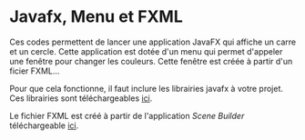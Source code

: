 # Javafx, Menu et FXML

Ces codes permettent de lancer une application JavaFX qui affiche un carre et un cercle.
Cette application est dotée d'un menu qui permet d'appeler une fenêtre pour changer les couleurs.
Cette fenêtre est créée à partir d'un ficier FXML...

Pour que cela fonctionne, il faut inclure les librairies javafx à votre projet.
Ces librairies sont téléchargeables [ici](https://openjfx.io/).

Le fichier FXML est créé à partir de l'application *Scene Builder* téléchargeable [ici](https://gluonhq.com/products/scene-builder/).
